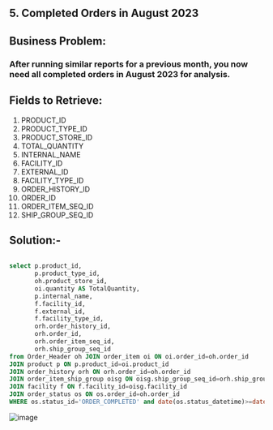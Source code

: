 ## 5. Completed Orders in August 2023
## Business Problem:
### After running similar reports for a previous month, you now need all completed orders in August 2023 for analysis.

## Fields to Retrieve:

1. PRODUCT_ID
2. PRODUCT_TYPE_ID
3. PRODUCT_STORE_ID
4. TOTAL_QUANTITY
5. INTERNAL_NAME
6. FACILITY_ID
7. EXTERNAL_ID
8. FACILITY_TYPE_ID
9. ORDER_HISTORY_ID
10. ORDER_ID
11. ORDER_ITEM_SEQ_ID
12. SHIP_GROUP_SEQ_ID

## Solution:-
```sql

select p.product_id,
       p.product_type_id,
       oh.product_store_id,
       oi.quantity AS TotalQuantity,
       p.internal_name,
       f.facility_id,
       f.external_id,
       f.facility_type_id,
       orh.order_history_id,
       orh.order_id,
       orh.order_item_seq_id,
       orh.ship_group_seq_id
from Order_Header oh JOIN order_item oi ON oi.order_id=oh.order_id
JOIN product p ON p.product_id=oi.product_id 
JOIN order_history orh ON orh.order_id=oh.order_id
JOIN order_item_ship_group oisg ON oisg.ship_group_seq_id=orh.ship_group_seq_id and oisg.order_id=oh.order_id
JOIN facility f ON f.facility_id=oisg.facility_id 
JOIN order_status os ON os.order_id=oh.order_id
WHERE os.status_id='ORDER_COMPLETED' and date(os.status_datetime)>=date('2023-08-01') AND date(os.status_datetime)<=date('2023-08-31');   

```
![image](https://github.com/user-attachments/assets/d10595a1-bc0e-4f08-b822-74959fddc46f)

